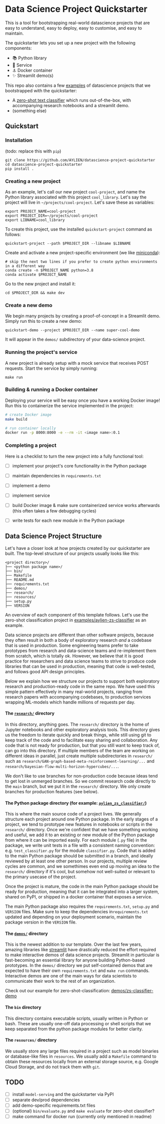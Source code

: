 # Data Science Project Quickstarter

This is a tool for bootstrapping real-world datascience projects that are easy to understand,
easy to deploy, easy to customise, and easy to maintain.

The quickstarter  lets you set up a new project with the following components:
* 📚 Python library
* 📨 Service
* ⚓ Docker container
* ✨ Streamlit demo(s)

This repo also contains a few [examples](examples) of datascience projects that we bootstrapped with the quickstarter:
* A [zero-shot text classifier](examples/aylien-zs-classifier) which runs out-of-the-box, with accompanying research notebooks and a streamlit demo.
* (something else)

## Quickstart

### Installation
(todo: replace this with `pip`)
```
git clone https://github.com/AYLIEN/datascience-project-quickstarter
cd datascience-project-quickstarter
pip install .
```

### Creating a new project

As an example, let's call our new project `cool-project`, and name the Python library associated with this  project `cool_library`. Let's say the project will live in `~/projects/cool-project`. Let's save these as variables:
```
export PROJECT_NAME=cool-project
export PROJECT_DIR=~/projects/cool-project
export LIBNAME=cool_library
```

To create this project, use the installed `quickstart-project` command as follows:
```
quickstart-project --path $PROJECT_DIR --libname $LIBNAME
```

Create and activate a new project-specific environment (we like [miniconda](https://docs.conda.io/en/latest/miniconda.html)):
```
# skip the next two lines if you prefer to create python environments in a different way
conda create -n $PROJECT_NAME python=3.8
conda activate $PROJECT_NAME
```
Go to the new project and install it:
```
cd $PROJECT_DIR && make dev
```
### Create a new demo
We begin many projects by creating a proof-of-concept in a Streamlit demo.
Simply run this to create a new demo:
```
quickstart-demo --project $PROJECT_DIR --name super-cool-demo
```
It will appear in the `demos/` subdirectory of your data-science project.

### Running the project's service
A new project is already setup with a mock service that receives POST requests.  Start the service by simply running:
```
make run
```

### Building & running a Docker container
Deploying your service will be easy once you have a working Docker image!
Run this to containerize the service implemented in the project:
```bash
# create Docker image
make build

# run container locally
docker run -p 8000:8000 -e --rm -it <image name>:0.1
```


### Completing a project
Here is a checklist to turn the new project into a fully functional tool:
- [ ] implement your project's core functionality in the Python package
- [ ] maintain dependencies in `requirements.txt`
- [ ] implement a demo
- [ ] implement service
- [ ] build Docker image & make sure containerized service works afterwards (this often takes a few debugging cycles)
- [ ] write tests for each new module in the Python package


## Data Science Project Structure

Let's have a closer look at how projects created by our quickstarter are built.
The top-level structure of our projects usually looks like this:
```
<project directory>/
├── <python package name>/
├── bin/
├── Makefile
├── README.md
├── requirements.txt
├── demos/
├── research/
├── resources/
├── setup.py
├── VERSION
```

An overview of each component of this template follows. Let's use the zero-shot classification project in [examples/aylien-zs-classifier](examples/aylien-zs-classifier) as an example.

Data science projects are different than other software projects, because they often result in both a body of exploratory research _and_ a codebase that is used in production.
Some engineering teams prefer to take prototypes from research and data-science teams and re-implement them from scratch, which is totally ok. However, we believe that
it is good practice for researchers and data science teams to strive to produce code libraries that can be used in production, meaning that code is well-tested, and follows good API design principles.

Below we explain how we structure our projects to support both exploratory research and production-ready code in the same repo. We have used this simple pattern effectively in
many real-world projects, ranging from research papers with accompanying codebases, to production services wrapping ML-models which handle millions of requests per day.


#### The [`research/`](examples/aylien-zs-classifier/research) directory

In this directory, anything goes. The `research/` directory is the home of Jupyter notebooks and other exploratory analysis tools. This directory gives us the freedom to iterate quickly and break things, while still using git to keep track of the code and to facilitate easy sharing and collaboration. Any code that is not ready for production, but that you still want to keep track of, can go into this directory.
If multiple members of the team are working on different ideas in parallel, just create multiple subdirectories in `research/` such as
`research/GAN-graph-based-meta-reinforcement-learning/...` and `research/bayesian-flow-multi-horizon-hypercubes/...`.

We don't like to use branches for non-production code because ideas tend to get lost in unmerged branches. So we commit research code directly to the `main` branch, but we put it in the `research/` directory.
We only create branches for production features (see below).

#### The Python package directory (for example: [`aylien_zs_classifier/`](examples/aylien-sz-classifier/aylien_zs_classifier))

This is where the main source code of a project lives. We generally structure each project around one Python package. In the early stages of a project, we tend to prototype new features in notebooks or scripts in the `research/` directory. Once we're confident that we have something working and useful, we add it to an existing or new module of the Python package from where it can be imported easily. For each module (`.py` file) in the package, we write unit tests in a file with a consistent naming convention: e.g. `test_classifier.py` for the module `classifier.py`.
Code that is added to the main Python package should be submitted in a branch, and ideally reviewed by at least one other person. In our projects, multiple review cycles are common, and we somethimes even end up moving an idea
to the `research/` directory if it's cool, but somehow not well-suited or relevant to the primary usecase of the project.

Once the project is mature, the code in the main Python package should be ready for production, meaning that it can be integrated into a larger system, shared on PyPI, or shipped in a docker container that exposes a service.

The main Python package also requires the `requirements.txt`, `setup.py` and `VERSION` files. Make sure to keep the dependencies in`requirements.txt` updated and depending on your deployment scenario, maintain the package version in the `VERSION` file.

#### The [`demos/`](examples/aylien-zs-classifier/demos) directory
This is the newest addition to our template. Over the last few years, amazing libraries like [streamlit](https://streamlit.io/) have drastically reduced the effort required to make interactive demos of data science projects. Streamlit in particular is fast-becoming an essential library for anyone building Python-based prototypes. In  the `demos/` directory we put self-contained demos that are expected to have their own `requirements.txt` and `make run` commands. Interactive demos are one of the main ways for data scientists to communicate their work to the rest of an organization.

Check out our example for zero-shot-classification: [demos/zs-classifier-demo](demos/zs-classifier-demo)

#### The `bin` directory
This directory contains executable scripts, usually written in Python or bash. These are usually one-off data processing or shell scripts that we keep separated from the python package modules for better clarity.

#### The `resources/` directory
We usually store any large files required in a project such as model binaries or database-like files in `resources`. We usually add a `Makefile` command to obtain these resources locally from an external storage source, e.g. Google Cloud Storage, and do not track them with `git`.

## TODO

- [ ] install `model-serving` and the quickstarter via PyPI
- [ ] separate dev/prod dependencies
- [ ] add demo-specific requirements.txt files
- [ ] (optional) `bin/evaluate.py` and `make evaluate` for zero-shot classifier?
- [ ] make command for docker run (currently only mentioned in readme)
